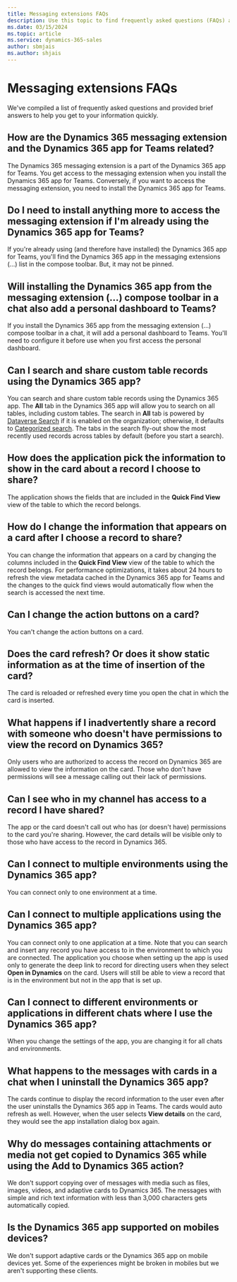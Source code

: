 ```yaml
---
title: Messaging extensions FAQs
description: Use this topic to find frequently asked questions (FAQs) and answers about messaging extensions.
ms.date: 03/15/2024
ms.topic: article
ms.service: dynamics-365-sales
author: sbmjais
ms.author: shjais
---
```


# Messaging extensions FAQs

We've compiled a list of frequently asked questions and provided brief answers to help you get to your information quickly.

## How are the Dynamics 365 messaging extension and the Dynamics 365 app for Teams related?

The Dynamics 365 messaging extension is a part of the Dynamics 365 app for Teams. You get access to the messaging extension when you install the Dynamics 365 app for Teams. Conversely, if you want to access the messaging extension, you need to install the Dynamics 365 app for Teams.

## Do I need to install anything more to access the messaging extension if I'm already using the Dynamics 365 app for Teams?  

If you're already using (and therefore have installed) the Dynamics 365 app for Teams, you'll find the Dynamics 365 app in the messaging extensions (…) list in the compose toolbar. But, it may not be pinned.

## Will installing the Dynamics 365 app from the messaging extension (…) compose toolbar in a chat also add a personal dashboard to Teams?

If you install the Dynamics 365 app from the messaging extension (…) compose toolbar in a chat, it will add a personal dashboard to Teams. You'll need to configure it before use when you first access the personal dashboard.

## Can I search and share custom table records using the Dynamics 365 app?  

You can search and share custom table records using the Dynamics 365 app. The **All** tab in the Dynamics 365 app will allow you to search on all tables, including custom tables. The search in **All** tab is powered by [Dataverse Search](/power-platform/admin/configure-relevance-search-organization) if it is enabled on the organization; otherwise, it defaults to [Categorized search](/powerapps/user/quick-find#multiple-table-quick-find-categorized-search). The tabs in the search fly-out show the most recently used records across tables by default (before you start a search).

## How does the application pick the information to show in the card about a record I choose to share?

The application shows the fields that are included in the **Quick Find View** view of the table to which the record belongs.

## How do I change the information that appears on a card after I choose a record to share?

You can change the information that appears on a card by changing the columns included in the **Quick Find View** view of the table to which the record belongs. For performance optimizations, it takes about 24 hours to refresh the view metadata cached in the Dynamics 365 app for Teams and the changes to the quick find views would automatically flow when the search is accessed the next time.

## Can I change the action buttons on a card?

You can't change the action buttons on a card.

## Does the card refresh? Or does it show static information as at the time of insertion of the card?

The card is reloaded or refreshed every time you open the chat in which the card is inserted.

## What happens if I inadvertently share a record with someone who doesn't have permissions to view the record on Dynamics 365?

Only users who are authorized to access the record on Dynamics 365 are allowed to view the information on the card. Those who don't have permissions will see a message calling out their lack of permissions.

## Can I see who in my channel has access to a record I have shared?

The app or the card doesn't call out who has (or doesn't have) permissions to the card you're sharing. However, the card details will be visible only to those who have access to the record in Dynamics 365.

## Can I connect to multiple environments using the Dynamics 365 app?

You can connect only to one environment at a time.

## Can I connect to multiple applications using the Dynamics 365 app?

You can connect only to one application at a time. Note that you can search and insert any record you have access to in the environment to which you are connected. The application you choose when setting up the app is used only to generate the deep link to record for directing users when they select **Open in Dynamics** on the card. Users will still be able to view a record that is in the environment but not in the app that is set up.

## Can I connect to different environments or applications in different chats where I use the Dynamics 365 app?

When you change the settings of the app, you are changing it for all chats and environments.

## What happens to the messages with cards in a chat when I uninstall the Dynamics 365 app?

The cards continue to display the record information to the user even after the user uninstalls the Dynamics 365 app in Teams. The cards would auto refresh as well. However, when the user selects **View details** on the card, they would see the app installation dialog box again.

## Why do messages containing attachments or media not get copied to Dynamics 365 while using the **Add to Dynamics 365** action?  

We don't support copying over of messages with media such as files, images, videos, and adaptive cards to Dynamics 365. The messages with simple and rich text information with less than 3,000 characters gets automatically copied.

## Is the Dynamics 365 app supported on mobiles devices?

We don't support adaptive cards or the Dynamics 365 app on mobile devices yet. Some of the experiences might be broken in mobiles but we aren't supporting these clients.

